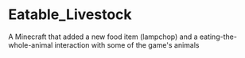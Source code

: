 Eatable_Livestock
============

A Minecraft that added a new food item (lampchop) and a eating-the-whole-animal interaction with some of the game's animals
